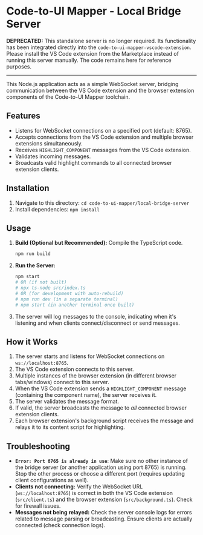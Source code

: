 # Code-to-UI Mapper - Local Bridge Server

**DEPRECATED:** This standalone server is no longer required. Its functionality has been integrated directly into the `code-to-ui-mapper-vscode-extension`. Please install the VS Code extension from the Marketplace instead of running this server manually. The code remains here for reference purposes.

---

This Node.js application acts as a simple WebSocket server, bridging communication between the VS Code extension and the browser extension components of the Code-to-UI Mapper toolchain.

## Features

- Listens for WebSocket connections on a specified port (default: 8765).
- Accepts connections from the VS Code extension and multiple browser extensions simultaneously.
- Receives `HIGHLIGHT_COMPONENT` messages from the VS Code extension.
- Validates incoming messages.
- Broadcasts valid highlight commands to all connected browser extension clients.

## Installation

1.  Navigate to this directory: `cd code-to-ui-mapper/local-bridge-server`
2.  Install dependencies: `npm install`

## Usage

1.  **Build (Optional but Recommended):** Compile the TypeScript code.
    ```bash
    npm run build
    ```
2.  **Run the Server:**
    ```bash
    npm start
    # OR (if not built)
    # npx ts-node src/index.ts
    # OR (for development with auto-rebuild)
    # npm run dev (in a separate terminal)
    # npm start (in another terminal once built)
    ```
3.  The server will log messages to the console, indicating when it's listening and when clients connect/disconnect or send messages.

## How it Works

1.  The server starts and listens for WebSocket connections on `ws://localhost:8765`.
2.  The VS Code extension connects to this server.
3.  Multiple instances of the browser extension (in different browser tabs/windows) connect to this server.
4.  When the VS Code extension sends a `HIGHLIGHT_COMPONENT` message (containing the component name), the server receives it.
5.  The server validates the message format.
6.  If valid, the server broadcasts the message to *all* connected browser extension clients.
7.  Each browser extension's background script receives the message and relays it to its content script for highlighting.

## Troubleshooting

- **`Error: Port 8765 is already in use`**: Make sure no other instance of the bridge server (or another application using port 8765) is running. Stop the other process or choose a different port (requires updating client configurations as well).
- **Clients not connecting:** Verify the WebSocket URL (`ws://localhost:8765`) is correct in both the VS Code extension (`src/client.ts`) and the browser extension (`src/background.ts`). Check for firewall issues.
- **Messages not being relayed:** Check the server console logs for errors related to message parsing or broadcasting. Ensure clients are actually connected (check connection logs).
